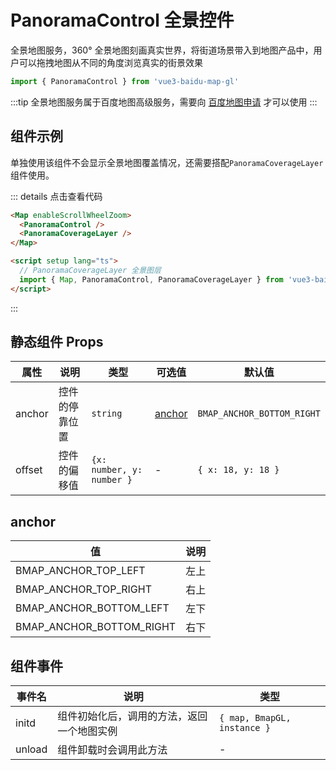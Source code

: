 # PanoramaControl 全景控件 <Badge type="tip" text="^0.0.31" />

全景地图服务，360° 全景地图刻画真实世界，将街道场景带入到地图产品中，用户可以拖拽地图从不同的角度浏览真实的街景效果

```ts
import { PanoramaControl } from 'vue3-baidu-map-gl'
```

:::tip
全景地图服务属于百度地图高级服务，需要向 [百度地图申请](https://lbs.baidu.com/apiconsole/fankui#?typeOne=%E4%BA%A7%E5%93%81%E9%9C%80%E6%B1%82&typeTwo=%E9%AB%98%E7%BA%A7%E6%9C%8D%E5%8A%A1&typeThree=JS%20API%E5%85%A8%E6%99%AF%E5%9B%BE) 才可以使用
:::

## 组件示例

单独使用该组件不会显示全景地图覆盖情况，还需要搭配`PanoramaCoverageLayer`组件使用。

<div>
<Map enableScrollWheelZoom ak='oW2UEhdth2tRbEE4FUpF9E5YVDCIPYih'>
  <PanoramaControl />
  <PanoramaCoverageLayer />
</Map>
</div>

::: details 点击查看代码

<!-- prettier-ignore -->
```html
<Map enableScrollWheelZoom>
  <PanoramaControl />
  <PanoramaCoverageLayer />
</Map>

<script setup lang="ts">
  // PanoramaCoverageLayer 全景图层
  import { Map, PanoramaControl, PanoramaCoverageLayer } from 'vue3-baidu-map-gl'
</script>
```

:::

## 静态组件 Props

| 属性   | 说明           | 类型                      | 可选值            | 默认值                     |
| ------ | -------------- | ------------------------- | ----------------- | -------------------------- |
| anchor | 控件的停靠位置 | `string`                  | [anchor](#anchor) | `BMAP_ANCHOR_BOTTOM_RIGHT` |
| offset | 控件的偏移值   | `{x: number, y: number }` | -                 | `{ x: 18, y: 18 }`         |

## anchor

| 值                       | 说明 |
| ------------------------ | ---- |
| BMAP_ANCHOR_TOP_LEFT     | 左上 |
| BMAP_ANCHOR_TOP_RIGHT    | 右上 |
| BMAP_ANCHOR_BOTTOM_LEFT  | 左下 |
| BMAP_ANCHOR_BOTTOM_RIGHT | 右下 |

## 组件事件

| 事件名 | 说明                                       | 类型                        |
| ------ | ------------------------------------------ | --------------------------- |
| initd  | 组件初始化后，调用的方法，返回一个地图实例 | `{ map, BmapGL, instance }` |
| unload | 组件卸载时会调用此方法                     | -                           |
